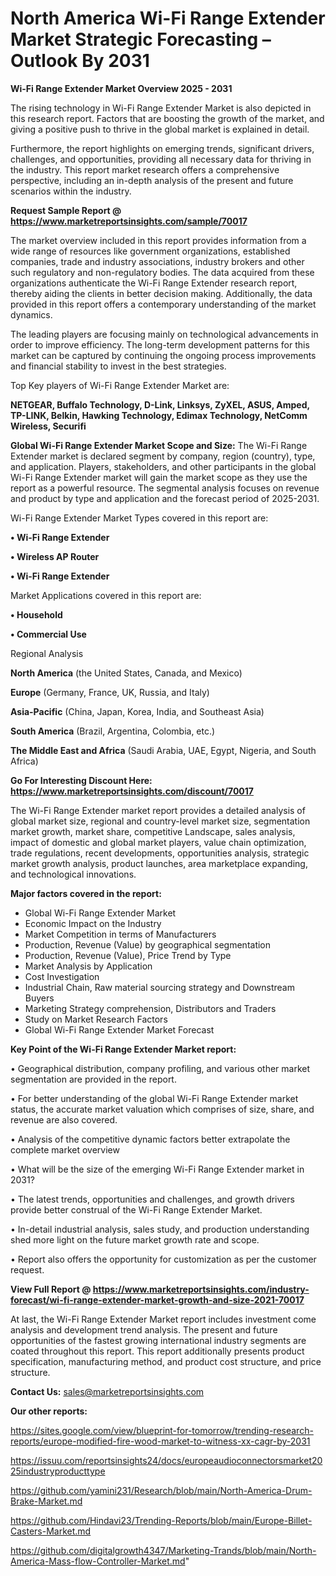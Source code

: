 # North America Wi-Fi Range Extender Market Strategic Forecasting – Outlook By 2031

<Strong> Wi-Fi Range Extender Market Overview 2025 - 2031</strong>

The rising technology in Wi-Fi Range Extender Market is also depicted in this research report. Factors that are boosting the growth of the market, and giving a positive push to thrive in the global market is explained in detail.

Furthermore, the report highlights on emerging trends, significant drivers, challenges, and opportunities, providing all necessary data for thriving in the industry. This report market research offers a comprehensive perspective, including an in-depth analysis of the present and future scenarios within the industry.

<strong>Request Sample Report @ <a href=https://www.marketreportsinsights.com/sample/70017>https://www.marketreportsinsights.com/sample/70017</a></strong>

The market overview included in this report provides information from a wide range of resources like government organizations, established companies, trade and industry associations, industry brokers and other such regulatory and non-regulatory bodies. The data acquired from these organizations authenticate the Wi-Fi Range Extender research report, thereby aiding the clients in better decision making. Additionally, the data provided in this report offers a contemporary understanding of the market dynamics.

The leading players are focusing mainly on technological advancements in order to improve efficiency. The long-term development patterns for this market can be captured by continuing the ongoing process improvements and financial stability to invest in the best strategies.

Top Key players of Wi-Fi Range Extender Market are:

<strong>NETGEAR, Buffalo Technology, D-Link, Linksys, ZyXEL, ASUS, Amped, TP-LINK, Belkin, Hawking Technology, Edimax Technology, NetComm Wireless, Securifi</strong>

<strong><b>Global Wi-Fi Range Extender Market Scope and Size:</b></strong>
The Wi-Fi Range Extender market is declared segment by company, region (country), type, and application. Players, stakeholders, and other participants in the global Wi-Fi Range Extender market will gain the market scope as they use the report as a powerful resource. The segmental analysis focuses on revenue and product by type and application and the forecast period of 2025-2031.

Wi-Fi Range Extender Market Types covered in this report are:

<strong>• Wi-Fi Range Extender

• Wireless AP Router

• Wi-Fi Range Extender</strong>

Market Applications covered in this report are:

<strong>• Household

• Commercial Use</strong> 

Regional Analysis

<strong>North America</strong> (the United States, Canada, and Mexico)

<strong>Europe</strong> (Germany, France, UK, Russia, and Italy)

<strong>Asia-Pacific</strong> (China, Japan, Korea, India, and Southeast Asia)

<strong>South America</strong> (Brazil, Argentina, Colombia, etc.)

<strong>The Middle East and Africa</strong> (Saudi Arabia, UAE, Egypt, Nigeria, and South Africa)

<strong>Go For Interesting Discount Here: <a href=https://www.marketreportsinsights.com/discount/70017>https://www.marketreportsinsights.com/discount/70017</a></strong>

The Wi-Fi Range Extender market report provides a detailed analysis of global market size, regional and country-level market size, segmentation market growth, market share, competitive Landscape, sales analysis, impact of domestic and global market players, value chain optimization, trade regulations, recent developments, opportunities analysis, strategic market growth analysis, product launches, area marketplace expanding, and technological innovations.

<strong><b>Major factors covered in the report:</b></strong>
<ul>
  <li>Global Wi-Fi Range Extender Market </li>
  <li>Economic Impact on the Industry</li>
  <li>Market Competition in terms of Manufacturers</li>
  <li>Production, Revenue (Value) by geographical segmentation</li>
  <li>Production, Revenue (Value), Price Trend by Type</li>
  <li>Market Analysis by Application</li>
  <li>Cost Investigation</li>
  <li>Industrial Chain, Raw material sourcing strategy and Downstream Buyers</li>
  <li>Marketing Strategy comprehension, Distributors and Traders</li>
  <li>Study on Market Research Factors</li>
  <li>Global Wi-Fi Range Extender Market Forecast</li>
</ul>

<strong><b>Key Point of the Wi-Fi Range Extender Market report:</b></strong>

• Geographical distribution, company profiling, and various other market segmentation are provided in the report.

• For better understanding of the global Wi-Fi Range Extender market status, the accurate market valuation which comprises of size, share, and revenue are also covered.

• Analysis of the competitive dynamic factors better extrapolate the complete market overview

• What will be the size of the emerging Wi-Fi Range Extender market in 2031?

• The latest trends, opportunities and challenges, and growth drivers provide better construal of the Wi-Fi Range Extender Market.

• In-detail industrial analysis, sales study, and production understanding shed more light on the future market growth rate and scope.

• Report also offers the opportunity for customization as per the customer request.

<strong><b>View Full Report @ <a href=https://www.marketreportsinsights.com/industry-forecast/wi-fi-range-extender-market-growth-and-size-2021-70017>https://www.marketreportsinsights.com/industry-forecast/wi-fi-range-extender-market-growth-and-size-2021-70017</a></b></strong>


At last, the Wi-Fi Range Extender Market report includes investment come analysis and development trend analysis. The present and future opportunities of the fastest growing international industry segments are coated throughout this report. This report additionally presents product specification, manufacturing method, and product cost structure, and price structure.

<strong>Contact Us:</strong>
sales@marketreportsinsights.com

<strong>Our other reports:</strong>

<a href=https://sites.google.com/view/blueprint-for-tomorrow/trending-research-reports/europe-modified-fire-wood-market-to-witness-xx-cagr-by-2031>https://sites.google.com/view/blueprint-for-tomorrow/trending-research-reports/europe-modified-fire-wood-market-to-witness-xx-cagr-by-2031</a>

<a href=https://issuu.com/reportsinsights24/docs/europeaudioconnectorsmarket2025industryproducttype>https://issuu.com/reportsinsights24/docs/europeaudioconnectorsmarket2025industryproducttype</a>

<a href=https://github.com/yamini231/Research/blob/main/North-America-Drum-Brake-Market.md>https://github.com/yamini231/Research/blob/main/North-America-Drum-Brake-Market.md</a>

<a href=https://github.com/Hindavi23/Trending-Reports/blob/main/Europe-Billet-Casters-Market.md>https://github.com/Hindavi23/Trending-Reports/blob/main/Europe-Billet-Casters-Market.md</a>

<a href=https://github.com/digitalgrowth4347/Marketing-Trands/blob/main/North-America-Mass-flow-Controller-Market.md>https://github.com/digitalgrowth4347/Marketing-Trands/blob/main/North-America-Mass-flow-Controller-Market.md</a>"
